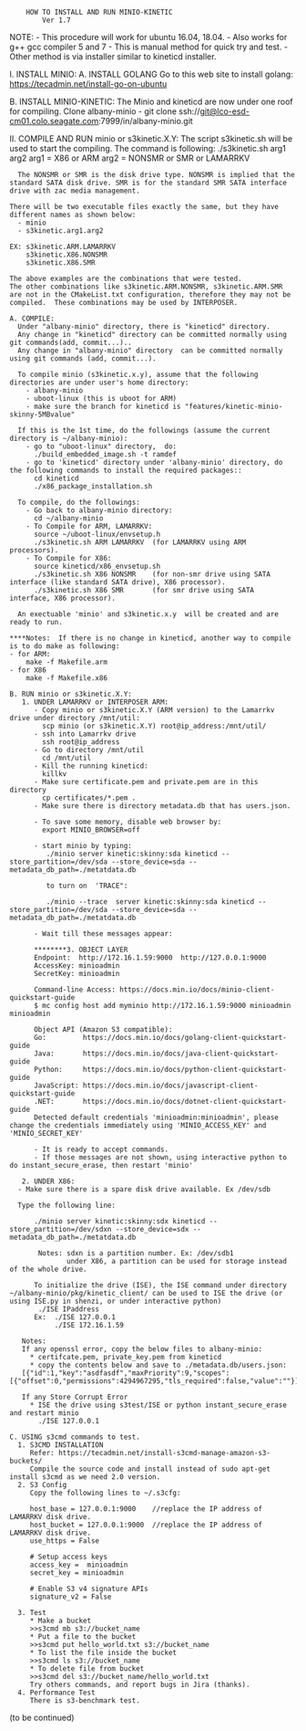 		HOW TO INSTALL AND RUN MINIO-KINETIC
			Ver 1.7

NOTE: - This procedure will work for ubuntu 16.04, 18.04.
      - Also works for g++ gcc compiler 5 and 7
      - This is manual method for quick try and test.
      - Other method is via installer similar to kineticd installer.

I. INSTALL MINIO:
   A. INSTALL GOLANG
      Go to this web site to install golang:
      https://tecadmin.net/install-go-on-ubuntu

   B. INSTALL MINIO-KINETIC:
      The Minio and kineticd are now under one roof for compiling.
         Clone albany-minio
           - git clone ssh://git@lco-esd-cm01.colo.seagate.com:7999/in/albany-minio.git

II. COMPILE AND RUN minio or s3kinetic.X.Y:
    The script s3kinetic.sh will be used to start the compiling.  The command is following:
      ./s3kinetic.sh arg1 arg2
      arg1 = X86 or ARM
      arg2 = NONSMR or SMR or LAMARRKV
     
      The NONSMR or SMR is the disk drive type. NONSMR is implied that the standard SATA disk drive. SMR is for the standard SMR SATA interface drive with zac media management.

    There will be two executable files exactly the same, but they have different names as shown below:
      - minio
      - s3kinetic.arg1.arg2

    EX: s3kinetic.ARM.LAMARRKV
        s3kinetic.X86.NONSMR
        s3kinetic.X86.SMR
    
    The above examples are the combinations that were tested.
    The other combinations like s3kinetic.ARM.NONSMR, s3kinetic.ARM.SMR are not in the CMakeList.txt configuration, therefore they may not be compiled.  These combinations may be used by INTERPOSER.
           
    A. COMPILE:
      Under "albany-minio" directory, there is "kineticd" directory.
      Any change in "kineticd" directory can be committed normally using git commands(add, commit...)..
      Any change in "albany-minio" directory  can be committed normally using git commands (add, commit...).

      To compile minio (s3kinetic.x.y), assume that the following directories are under user's home directory:
        - albany-minio
        - uboot-linux (this is uboot for ARM)
        - make sure the branch for kineticd is "features/kinetic-minio-skinny-5MBvalue"

      If this is the 1st time, do the followings (assume the current directory is ~/albany-minio):
        - go to "uboot-linux" directory,  do:
          ./build_embedded_image.sh -t ramdef
        - go to 'kineticd' directory under 'albany-minio' directory, do the following commands to install the required packages::
          cd kineticd
          ./x86_package_installation.sh

      To compile, do the followings:
        - Go back to albany-minio directory:
          cd ~/albany-minio
        - To Compile for ARM, LAMARRKV:
          source ~/uboot-linux/envsetup.h
          ./s3kinetic.sh ARM LAMARRKV  (for LAMARRKV using ARM processors).
        - To Compile for X86:
          source kineticd/x86_envsetup.sh
          ./s3kinetic.sh X86 NONSMR    (for non-smr drive using SATA interface (like standard SATA drive), X86 processor).
          ./s3kinetic.sh X86 SMR       (for smr drive using SATA interface, X86 processor).

      An exectuable 'minio' and s3kinetic.x.y  will be created and are ready to run.

    ****Notes:  If there is no change in kineticd, another way to compile is to do make as following:
    - for ARM:
        make -f Makefile.arm
    - for X86
        make -f Makefile.x86
      
    B. RUN minio or s3kinetic.X.Y:
       1. UNDER LAMARRKV or INTERPOSER ARM:
          - Copy minio or s3kinetic.X.Y (ARM version) to the Lamarrkv drive under directory /mnt/util:
            scp minio (or s3kinetic.X.Y) root@ip_address:/mnt/util/
          - ssh into Lamarrkv drive
            ssh root@ip_address
          - Go to directory /mnt/util
            cd /mnt/util
          - Kill the running kineticd:
            killkv
          - Make sure certificate.pem and private.pem are in this directory
            cp certificates/*.pem .
          - Make sure there is directory metadata.db that has users.json.

          - To save some memory, disable web browser by:
            export MINIO_BROWSER=off

          - start minio by typing:
             ./minio server kinetic:skinny:sda kineticd --store_partition=/dev/sda --store_device=sda --metadata_db_path=./metatdata.db

             to turn on  'TRACE":

             ./minio --trace  server kinetic:skinny:sda kineticd --store_partition=/dev/sda --store_device=sda --metadata_db_path=./metatdata.db
 
          - Wait till these messages appear:

          ********3. OBJECT LAYER
          Endpoint:  http://172.16.1.59:9000  http://127.0.0.1:9000      
          AccessKey: minioadmin 
          SecretKey: minioadmin 

          Command-line Access: https://docs.min.io/docs/minio-client-quickstart-guide
          $ mc config host add myminio http://172.16.1.59:9000 minioadmin minioadmin

          Object API (Amazon S3 compatible):
          Go:         https://docs.min.io/docs/golang-client-quickstart-guide
          Java:       https://docs.min.io/docs/java-client-quickstart-guide
          Python:     https://docs.min.io/docs/python-client-quickstart-guide
          JavaScript: https://docs.min.io/docs/javascript-client-quickstart-guide
          .NET:       https://docs.min.io/docs/dotnet-client-quickstart-guide
          Detected default credentials 'minioadmin:minioadmin', please change the credentials immediately using 'MINIO_ACCESS_KEY' and 'MINIO_SECRET_KEY'

          - It is ready to accept commands.
          - If those messages are not shown, using interactive python to do instant_secure_erase, then restart 'minio'
            
       2. UNDER X86:
	  - Make sure there is a spare disk drive available. Ex /dev/sdb

	  Type the following line:

          ./minio server kinetic:skinny:sdx kineticd --store_partition=/dev/sdxn --store_device=sdx --metadata_db_path=./metatdata.db

           Notes: sdxn is a partition number. Ex: /dev/sdb1 
                  under X86, a partition can be used for storage instead of the whole drive.            

          To initialize the drive (ISE), the ISE command under directory ~/albany-minio/pkg/kinetic_client/ can be used to ISE the drive (or using ISE.py in shenzi, or under interactive python)
	       ./ISE IPaddress 
          Ex:  ./ISE 127.0.0.1    
               ./ISE 172.16.1.59

       Notes:
       If any openssl error, copy the below files to albany-minio:
         * certifcate.pem, private_key.pem from kineticd
         * copy the contents below and save to ./metadata.db/users.json:
       [{"id":1,"key":"asdfasdf","maxPriority":9,"scopes":[{"offset":0,"permissions":4294967295,"tls_required":false,"value":""}]}]

       If any Store Corrupt Error
         * ISE the drive using s3test/ISE or python instant_secure_erase and restart minio
           ./ISE 127.0.0.1

    C. USING s3cmd commands to test.
      1. S3CMD INSTALLATION
         Refer: https://tecadmin.net/install-s3cmd-manage-amazon-s3-buckets/
         Compile the source code and install instead of sudo apt-get install s3cmd as we need 2.0 version.
      2. S3 Config
         Copy the following lines to ~/.s3cfg:

         host_base = 127.0.0.1:9000    //replace the IP address of LAMARRKV disk drive.
         host_bucket = 127.0.0.1:9000  //replace the IP address of LAMARRKV disk drive.
         use_https = False

         # Setup access keys
         access_key =  minioadmin
         secret_key = minioadmin

         # Enable S3 v4 signature APIs
         signature_v2 = False

      3. Test
         * Make a bucket  
         >>s3cmd mb s3://bucket_name
         * Put a file to the bucket
         >>s3cmd put hello_world.txt s3://bucket_name
         * To list the file inside the bucket
         >>s3cmd ls s3://bucket_name
         * To delete file from bucket
         >>s3cmd del s3://bucket_name/hello_world.txt
         Try others commands, and report bugs in Jira (thanks).
      4. Performance Test
         There is s3-benchmark test.

(to be continued)






